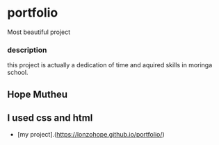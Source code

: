 # portfolio


Most beautiful project


### description


this project is actually a dedication of time and aquired skills in moringa school.

## Hope Mutheu

## I used css and html


* [my project].(https://lonzohope.github.io/portfolio/)

